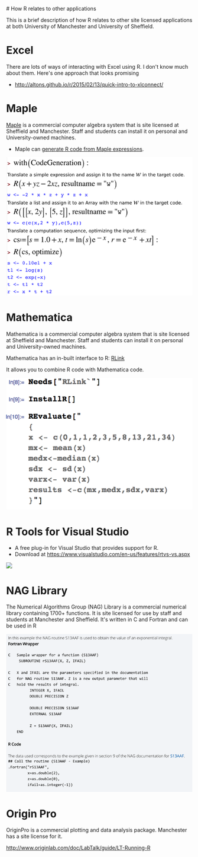 # How R relates to other applications

This is a brief description of how R relates to other site licensed applications at both University of Manchester and University of Sheffield.

# Excel

There are lots of ways of interacting with Excel using R. I don't know much about them. Here's one approach that looks promising

* http://altons.github.io/r/2015/02/13/quick-intro-to-xlconnect/

# Maple 

[Maple](http://www.maplesoft.com/solutions/education/) is a commercial computer algebra system that is site licensed at Sheffield and Manchester. Staff and students can install it on personal and University-owned machines.

* Maple can [generate R code from Maple expressions](http://www.maplesoft.com/support/help/Maple/view.aspx?path=CodeGeneration%2fR).

![Maple and R](./images/Maple_R.png)

# Mathematica

Mathematica is a commercial computer algebra system that is site licensed at Sheffield and Manchester. Staff and students can install it on personal and University-owned machines.

Mathematica has an in-built interface to R: [RLink](https://reference.wolfram.com/language/RLink/guide/RLink.html)

It allows you to combine R code with Mathematica code.

![Mathematica and R](./images/R_Mathematica.png)

# R Tools for Visual Studio

* A free plug-in for Visual Studio that provides support for R. 
* Download at https://www.visualstudio.com/en-us/features/rtvs-vs.aspx

![](https://i3-vso.sec.s-msft.com/dynimg/IC848662.png)

# NAG Library
The Numerical Algorithms Group (NAG) Library is a commercial numerical library containing 1700+ functions. It is site licensed for use by staff and students at Manchester and Sheffield.
 It's written in C and Fortran and can be used in R
 
![NAG and R](./images/NAG_R.png)

# Origin Pro

OriginPro is a commercial plotting and data analysis package. Manchester has a site license for it.

http://www.originlab.com/doc/LabTalk/guide/LT-Running-R
